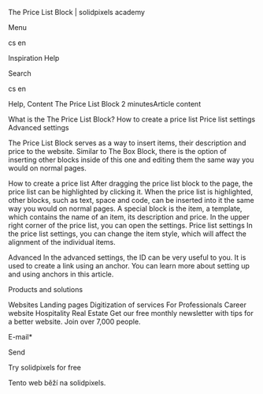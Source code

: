 <p>The Price List Block | solidpixels academy</p>
<p>Menu</p>
<p>cs en</p>
<p>Inspiration Help</p>
<p>Search</p>
<p>cs en</p>
<p>Help, Content
The Price List Block
2 minutesArticle content</p>
<p>What is the The Price List Block?
How to create a price list
Price list settings
Advanced settings</p>
<p>The Price List Block serves as a way to insert items, their description and price to the website.
Similar to The Box Block, there is the option of inserting other blocks inside of this one and editing them the same way you would on normal pages.</p>
<p>How to create a price list
After dragging the price list block to the page, the price list can be highlighted by clicking it. When the price list is highlighted, other blocks, such as text, space and code, can be inserted into it the same way you would on normal pages.
A special block is the item, a template, which contains the name of an item, its description and price.
In the upper right corner of the price list, you can open the settings.
Price list settings
In the price list settings, you can change the item style, which will affect the alignment of the individual items.</p>
<p>Advanced
In the advanced settings, the ID can be very useful to you. It is used to create a link using an anchor. You can learn more about setting up and using anchors in this article.</p>
<p>Products and solutions</p>
<p>Websites
Landing pages
Digitization of services
For Professionals
 Career website
Hospitality
Real Estate
 Get our free monthly newsletter with tips for a better website. Join over 7,000 people.</p>
<p>E-mail*</p>
<p>Send</p>
<p>Try solidpixels for free</p>
<p>Tento web běží na solidpixels.</p>